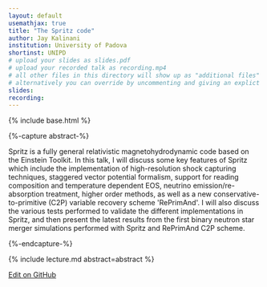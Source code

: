 ```yaml
---
layout: default
usemathjax: true
title: "The Spritz code"
author: Jay Kalinani
institution: University of Padova
shortinst: UNIPD
# upload your slides as slides.pdf
# upload your recorded talk as recording.mp4
# all other files in this directory will show up as "additional files"
# alternatively you can override by uncommenting and giving an explict URL:
slides: 
recording: 
---
```

{% include base.html %}

{%-capture abstract-%}

Spritz is a fully general relativistic magnetohydrodynamic code
based on the Einstein Toolkit. In this talk, I will discuss some key
features of Spritz which include the implementation of high-resolution
shock capturing techniques, staggered vector potential formalism,
support for reading composition and temperature dependent EOS,
neutrino emission/re-absorption treatment, higher order methods, as
well as a new conservative-to-primitive (C2P) variable recovery scheme
'RePrimAnd'. I will also discuss the various tests performed to
validate the different implementations in Spritz, and then present the
latest results from the first binary neutron star merger simulations
performed with Spritz and RePrimAnd C2P scheme.

{%-endcapture-%}

<div class="col-xs-12" markdown="1">
{% include lecture.md abstract=abstract %}

[Edit on GitHub](https://github.com/EinsteinToolkit/et2021uiuc/edit/master/{{page.path}})
</div>
